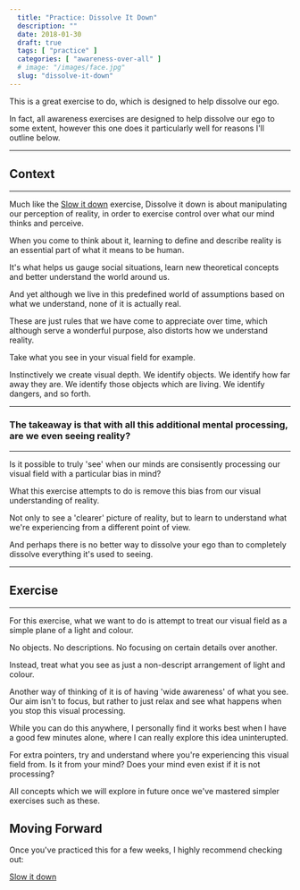 ```yaml
---
  title: "Practice: Dissolve It Down"
  description: ""
  date: 2018-01-30
  draft: true
  tags: [ "practice" ]
  categories: [ "awareness-over-all" ]
  # image: "/images/face.jpg"
  slug: "dissolve-it-down"
---
```


This is a great exercise to do, which is designed to help dissolve our ego. 

In fact, all awareness exercises are designed to help dissolve our ego to some extent, however this one does it particularly well for reasons I'll outline below. 

<hr />

## Context

<hr />

Much like the <a class="link" href="/guide/slow-it-down">Slow it down</a> exercise, Dissolve it down is about manipulating our perception of reality, in order to exercise control over what our mind thinks and perceive. 

When you come to think about it, learning to define and describe reality is an essential part of what it means to be human.

It's what helps us gauge social situations, learn new theoretical concepts and better understand the world around us.

And yet although we live in this predefined world of assumptions based on what we understand, none of it is actually real.

These are just rules that we have come to appreciate over time, which although serve a wonderful purpose, also distorts how we understand reality. 

Take what you see in your visual field for example.

Instinctively we create visual depth. We identify objects. We identify how far away they are. We identify those objects which are living. We identify dangers, and so forth.

<hr />

### The takeaway is that with all this additional mental processing, are we even seeing reality?

<hr />

Is it possible to truly 'see' when our minds are consisently processing our visual field with a particular bias in mind?

What this exercise attempts to do is remove this bias from our visual understanding of reality. 

Not only to see a 'clearer' picture of reality, but to learn to understand what we're experiencing from a different point of view.

And perhaps there is no better way to dissolve your ego than to completely dissolve everything it's used to seeing. 

<hr />

## Exercise

<hr />

For this exercise, what we want to do is attempt to treat our visual field as a simple plane of a light and colour. 

No objects. No descriptions. No focusing on certain details over another.

Instead, treat what you see as just a non-descript arrangement of light and colour.

Another way of thinking of it is of having 'wide awareness' of what you see. Our aim isn't to focus, but rather to just relax and see what happens when you stop this visual processing. 

While you can do this anywhere, I personally find it works best when I have a good few minutes alone, where I can really explore this idea uninterupted.

For extra pointers, try and understand where you're experiencing this visual field from. Is it from your mind? Does your mind even exist if it is not processing?

All concepts which we will explore in future once we've mastered simpler exercises such as these. 

<!-- Recommend period  -->

## Moving Forward

Once you've practiced this for a few weeks, I highly recommend checking out: 

<a class="link" href="/guide/slow-it-down">Slow it down</a>